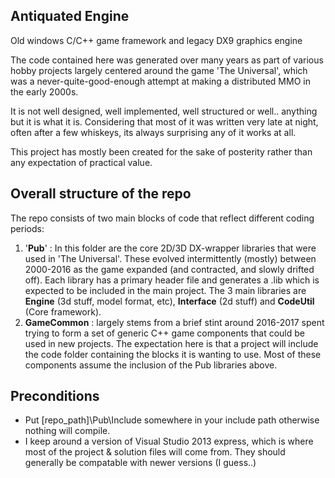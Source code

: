 Antiquated Engine
--------------
Old windows C/C++ game framework and legacy DX9 graphics engine

The code contained here was generated over many years as part of various hobby projects largely centered around the game 'The Universal', which was a never-quite-good-enough attempt at making a distributed MMO in the early 2000s.  

It is not well designed, well implemented, well structured or well.. anything but it is what it is.  Considering that most of it was written very late at night, often after a few whiskeys, its always surprising any of it works at all.

This project has mostly been created for the sake of posterity rather than any expectation of practical value.

Overall structure of the repo
-----------------------------
The repo consists of two main blocks of code that reflect different coding periods:
1) '**Pub**' : In this folder are the core 2D/3D DX-wrapper libraries that were used in 'The Universal'. These evolved intermittently (mostly) between 2000-2016 as the game expanded (and contracted, and slowly drifted off). Each library has a primary header file and generates a .lib which is expected to be included in the main project. The 3 main libraries are **Engine** (3d stuff, model format, etc), **Interface** (2d stuff) and **CodeUtil** (Core framework). 
2) **GameCommon** : largely stems from a brief stint around 2016-2017 spent trying to form a set of generic C++ game components that could be used in new projects. The expectation here is that a project will include the code folder containing the blocks it is wanting to use. Most of these components assume the inclusion of the Pub libraries above.

Preconditions
-------------

- Put [repo_path]\Pub\Include  somewhere in your include path otherwise nothing will compile.
- I keep around a version of Visual Studio 2013 express, which is where most of the project & solution files will come from. They should generally be compatable with newer versions (I guess..)
